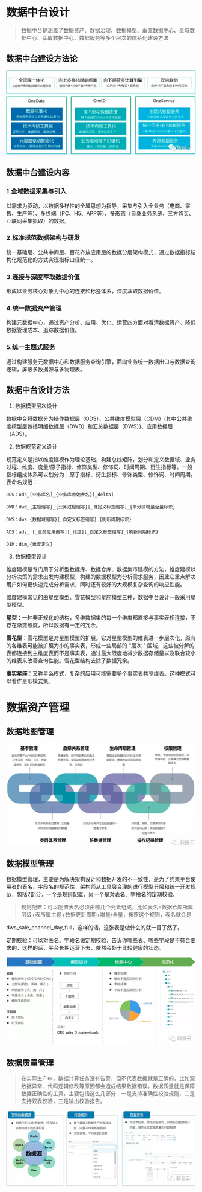 # 数据中台设计
>数据中台是涵盖了数据资产、数据治理、数据模型、垂直数据中心、全域数据中心、萃取数据中心、数据服务等多个层次的体系化建设方法

## 数据中台建设方法论

![name](assets/数据中台设计及数据资产管理/数据中台1.jpg)

## 数据中台建设内容

### 1.全域数据采集与引入
以需求为驱动，以数据多样性的全域思想为指导，采集与引入全业务（电商、零售、生产等）、多终端（PC、H5、APP等）、多形态（自身业务系统、三方购买、互联网采集抓取）的数据。


### 2.标准规范数据架构与研发
统一基础层、公共中间层、百花齐放应用层的数据分层架构模式，通过数据指标结构化规范化的方式实现指标口径统一。


### 3.连接与深度萃取数据价值
形成以业务核心对象为中心的连接和标签体系，深度萃取数据价值。


### 4.统一数据资产管理
构建元数据中心，通过资产分析、应用、优化、运营四方面对看清数据资产、降低数据管理成本、追踪数据价值。


### 5.统一主题式服务
通过构建服务元数据中心和数据服务查询引擎，面向业务统一数据出口与数据查询逻辑，屏蔽多数据源与多物理表。



## 数据中台设计方法

1. 数据模型层次设计

数据中台将数据分为操作数据层（ODS）、公共维度模型层（CDM）(其中公共维度模型层包括明细数据层（DWD）和汇总数据层（DWS）)、应用数据层（ADS）。


2. 数据规范定义设计

规范定义是指以维度建模作为理论基础，构建总线矩阵，划分和定义数据域、业务过程、维度、度量/原子指标、修饰类型、修饰词、时间周期、衍生指标等。一般指标组成体系可以划分为：原子指标、衍生指标、修饰类型、修饰词、时间周期。
表命名规范：

	ODS：ods_[业务库名]_{业务库原始表名}[_delta]

	DWD：dwd_{主题缩写}_{业务过程缩写}[_自定义标签缩写]_{单分区增量全量标识}

	DWS：dws_{数据域缩写}[_自定义标签缩写]_{刷新周期标识}

	ADS：ads_ [_业务应用缩写][_维度][_自定义标签缩写]_{刷新周期标识}

	DIM：dim_{维度定义}

3. 数据模型设计

维度建模是专门用于分析型数据库、数据仓库、数据集市建模的方法，维度建模以分析决策的需求出发构建模型，构建的数据模型为分析需求服务，因此它重点解决用户如何更快速完成分析需求，同时还有较好的大规模复杂查询的响应性能。


维度建模常见的由星型模型、雪花模型和星座模型三种，数据中台设计一般采用星型模型。

**星型**：一种非正规化的结构，多维数据集的每一个维度都直接与事实表相连接，不存在渐变维度，所以数据有一定的冗余。

**雪花型**：雪花模型是对星型模型的扩展。它对星型模型的维表进一步层次化，原有的各维表可能被扩展为小的事实表，形成一些局部的 "层次 " 区域，这些被分解的表都连接到主维度表而不是事实表，通过最大限度地减少数据存储量以及联合较小的维表来改善查询性能。雪花型结构去除了数据冗余。

**事实星座**：又称星系模式，复杂的应用可能需要多个事实表共享维表。这种模式可以看作星形模式集。

# 数据资产管理

## 数据地图管理

![name](assets/数据中台设计及数据资产管理/数据中台2.jpg)

## 数据模型管理

数据模型管理，主要是为解决架构设计和数据开发的不一致性，是为了约束平台使用者的表名、字段名的规范性，架构师从工具层合理的进行模型分层和统一开发规范，包括2部分，一个是规则配置，另一个是对表名、字段名的定期校验。

>规则配置：可以配置表名必须由哪几个元素组成，比如表名=数据仓库所属层级+表所属主题+数据更新周期+增量/全量，按照这个规则，表名就会是
>
dws\_sale\_channel\_day\_full，这样的话，这张表是做什么的就一目了然了。
>
定期校验：可以对表名、字段名做定期校验，告诉你哪些表、哪些字段是不符合要求的，这样的话，平台长期运营下去，依然会处于比较健康的状态。

![name](assets/数据中台设计及数据资产管理/数据中台3.jpg)


## 数据质量管理

> 在实际生产中，数据计算任务没有告警，但不代表数据就是正确的，比如源数据异常、代码逻辑修改等原因都会造成结果数据错误。数据质量就是保障数据正确性的工具，主要包括这么几部分：一是支持准确性校验规则，二是支持双表校验，三是输出校验报告。


![name](assets/数据中台设计及数据资产管理/数据中台4.jpg)
